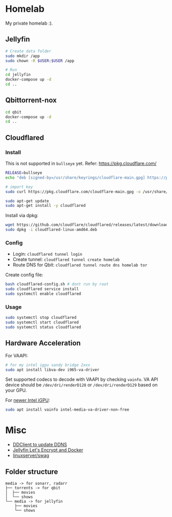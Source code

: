# Homelab

My private homelab :).
## Jellyfin

```bash
# Create data folder
sudo mkdir /app
sudo chown -R $USER:$USER /app

# Run
cd jellyfin
docker-compose up -d
cd ..
```

## Qbittorrent-nox

```bash
cd qbit
docker-compose up -d
cd ..
```

## Cloudflared

### Install

This is not supported in `bullseye` yet. Refer: https://pkg.cloudflare.com/

```bash
RELEASE=bullseye
echo "deb [signed-by=/usr/share/keyrings/cloudflare-main.gpg] https://pkg.cloudflare.com/ $RELEASE main" | sudo tee /etc/apt/sources.list.d/cloudflare-main.list

# import key
sudo curl https://pkg.cloudflare.com/cloudflare-main.gpg -o /usr/share/keyrings/cloudflare-main.gpg

sudo apt-get update
sudo apt-get install -y cloudflared
```

Install via dpkg:
```bash
wget https://github.com/cloudflare/cloudflared/releases/latest/download/cloudflared-linux-amd64.deb
sudo dpkg -i cloudflared-linux-amd64.deb
```

### Config

* Login: `cloudflared tunnel login`
* Create tunnel: `cloudflared tunnel create homelab`
* Route DNS for Qbit: `cloudflared tunnel route dns homelab tor`

Create config file:

```bash
bash cloudflared-config.sh # dont run by root
sudo cloudflared service install
sudo systemctl enable cloudflared
```

### Usage

```bash
sudo systemctl stop cloudflared
sudo systemctl start cloudflared
sudo systemctl status cloudflared
```

## Hardware Acceleration

For VAAPI:

```bash
# for my intel igpu sandy bridge 2xxx
sudo apt install libva-dev i965-va-driver
```

Set supported codecs to decode with VAAPI by checking `vainfo`.
VA API device should be `/dev/dri/renderD128` or `/dev/dri/renderD129` based on your GPU.

For [newer Intel iGPU](https://jellyfin.org/docs/general/administration/hardware-acceleration.html#configuring-intel-quicksyncqsv-on-debianubuntu):

```bash
sudo apt install vainfo intel-media-va-driver-non-free
```

# Misc

* [DDClient to update DDNS](https://blog.jswart.xyz/posts/cloudflare-dynamic-dns/)
* [Jellyfin Let's Encrypt and Docker](https://jellyfin.org/docs/general/networking/letsencrypt.html#lets-encrypt-and-docker)
* [linuxserver/swag](https://docs.linuxserver.io/images/docker-swag#parameters)

## Folder structure

```
media -> for sonarr, radarr
├── torrents -> for qbit
│  ├── movies
│  └── shows
└── media -> for jellyfin
    ├── movies
    └── shows
```